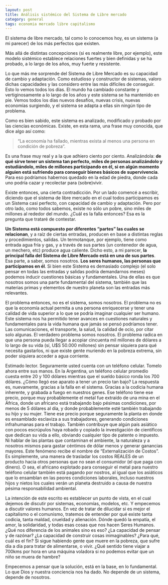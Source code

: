 ```yaml
---
layout: post
title: Análisis sistémico del Sistema de Libre mercado
category: general
tags: economia mercado libre capitalismo
---
```


El sistema de libre mercado, tal como lo conocemos hoy, es un sistema (a mi parecer) de los más perfectos que existen.

Más allá de distintas concepciones (si es realmente libre, por ejemplo), este modelo sistémico establece relaciones fuertes y bien definidas y se ha probado, a lo largo de los años, muy fuerte y resistente.

Lo que más me sorprende del Sistema de Libre Mercado es su capacidad de cambio y adaptación. Como estudioso y constructor de sistemas, valoro dichas capacidades y las considero entre las más difíciles de conseguir. Esto lo vemos todos los días. El mundo ha cambiado constante y vertiginosamente a lo largo de los años y este sistema se ha mantenido en pie. Vemos todos los días nuevos desafíos, nuevas crisis, nuevas economías surgiendo, y el sistema se adapta a ellas sin ningún tipo de problema.

Como es bien sabido, este sistema es analizado, modificado y probado por las ciencias económicas. Existe, en esta rama, una frase muy conocida, que dice algo así como:

> “La economía ha fallado, mientras exista al menos una persona en condición de pobreza”.

Es una frase muy real y a la que adhiero ciento por ciento. Analizándola: **de qué sirve tener un sistema tan perfecto, miles de personas analizándolo y estudiándolo, miles de millones participando en él, si en algún momento alguien está sufriendo para conseguir bienes básicos de supervivencia**. Para eso podríamos habernos quedado en la edad de piedra, donde cada uno podría cazar y recolectar para (sobre)vivir.

Existe entonces, una cierta contradicción. Por un lado comencé a escribir, diciendo que el sistema de libre mercado en el cual todos participamos es un Sistema casi perfecto, con capacidad de cambio y adaptación. Pero por otro lado, como todos sabemos, existe no sólo un pobre, sino miles de millones al rededor del mundo. ¿Cuál es la falla entonces? Esa es la pregunta que trataré de contestar.

**Un Sistema está compuesto por diferentes “partes” las cuales se relacionan**, y a raíz de ciertas entradas, producen en base a distintas reglas y procedimientos, salidas. Un termotanque, por ejemplo, tiene como entrada agua fría y gas, y a través de sus partes (un contenedor de agua, un mechero, etc) produce agua caliente. Dicho esto, a mi parecer, **la principal falla del Sistema de Libre Mercado está en una de sus partes**. Esa parte, a saber, somos nosotros. **Los seres humanos, las personas que participamos en él**. Si bien este Sistema es demasiado complejo (el solo pensar en todas las entradas y salidas podría demandarnos meses) podemos inducir cuestiones básicas y fundamentales. Una de ellas es que nosotros somos una parte fundamental del sistema, también que las materias primas y elementos de nuestro planeta son las entradas más relevantes.

El problema entonces, no es el sistema, somos nosotros. El problema no es que la economía actual permita a una persona enriquecerse y tener una calidad de vida superior a lo que se podría imaginar cualquier ser humano. Este sistema nos ha permitido tener avances en cuestiones naturales y fundamentales para la vida humana que jamás se pensó podríamos tener. Las comunicaciones, el transporte, la salud, la calidad de ocio, por citar solo algunas. El verdadero problema somos nosotros. El problema radica en que una persona pueda llegar a acopiar cincuenta mil millones de dólares a lo largo de su vida (sí, U$S 50.000 millones) sin pensar siquiera para qué necesita gastarlos, ni que existe gente muriendo en la pobreza extrema, sin poder siquiera acceder a agua corriente.

Estimado lector. Seguramente usted cuenta con un teléfono celular. Tomelo ahora entre sus manos. En la Argentina, un teléfono celular promedio cuesta entre 20 y 100 dólares mientras que el sueldo básico ronda los 700 dólares. ¿Cómo llegó ese aparato a tener un precio tan bajo? La respuesta es, nuevamente, gracias a la falla en el sistema. Gracias a la codicia humana inherente, y grabada a fuego en nuestros genes. Ese teléfono tiene ese precio, porque muy probablemente el metal fue extraído de una mina en el África, donde un africano está trabajando bajo pésimas condiciones, por menos de 5 dólares al día, y donde probablemente esté también trabajando su hijo y su mujer. Tiene ese precio porque seguramente la planta en donde es ensamblado esclaviza a sus trabajadores, generando condiciones infrahumanas para el trabajo. También contribuye que algún país asiático con pocos escrúpulos haya robado y copiado la investigación de científicos que dedican su vida a ello, obviando cualquier tipo de patente o impuesto. Ni hablar de las plantas que contaminan el ambiente, la naturaleza y a nosotros mismos para gastar céntimos de dólar menos y generar ganancias mayores. Este fenómeno recibe el nombre de “Externalización de Costos”. Es simplemente, una manera de trasladar los costos REALES de un producto hacia otros personas que no sean el consumidor (el que paga con dinero). O sea, el africano explotado para conseguir el metal para nuestro teléfono celular también está pagando por nostros, al igual que los asiáticos que lo ensamblan en las peores condiciones laborales, incluso nuestros hijos y nietos los cuales verán un planeta destruido a causa de nuestra pésima responsabilidad ambiental.

La intención de este escrito es establecer un punto de vista, en el cual dejemos de discutir por sistemas, economías, modelos, etc. Y empecemos a discutir valores humanos. En vez de tratar de dilucidar si es mejor el capitalismo o el comunismo, tratemos de entender por qué existe tanta codicia, tanta maldad, crueldad y alienación. Dónde quedó la empatía, el amor, la solidaridad, y todas esas cosas que nos hacen Seres Humanos. ¿Qué nos diferencia de los animales sino es eso? ¿La capacidad de pensar y de razónar? ¿La capacidad de construir cosas inimaginables? ¿Para qué, cuál es el fin? Si sigue habiendo gente que muere en la pobreza, que sufre día a día para tratar de alimentarse, o vivir. ¿Qué sentido tiene viajar a 700kms por hora en una máquina voladora si no podemos evitar que un niño se muera de hambre?

Empecemos a pensar que la solución, está en la base, en lo fundamental. Lo que Dios y nuestra conciencia nos ha dado. No depende de un sistema, depende de nosotros.
